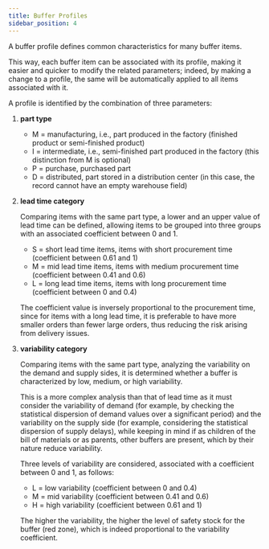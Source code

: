```yaml
---
title: Buffer Profiles 
sidebar_position: 4
---
```


A buffer profile defines common characteristics for many buffer items.

This way, each buffer item can be associated with its profile, making it easier and quicker to modify the related parameters; indeed, by making a change to a profile, the same will be automatically applied to all items associated with it.

A profile is identified by the combination of three parameters:

1. **part type**

   - M = manufacturing, i.e., part produced in the factory (finished product or semi-finished product)
   - I = intermediate, i.e., semi-finished part produced in the factory (this distinction from M is optional)
   - P = purchase, purchased part
   - D = distributed, part stored in a distribution center (in this case, the record cannot have an empty warehouse field)

2. **lead time category**

   Comparing items with the same part type, a lower and an upper value of lead time can be defined, allowing items to be grouped into three groups with an associated coefficient between 0 and 1.

   - S = short lead time items, items with short procurement time (coefficient between 0.61 and 1)
   - M = mid lead time items, items with medium procurement time (coefficient between 0.41 and 0.6)
   - L = long lead time items, items with long procurement time (coefficient between 0 and 0.4)

   The coefficient value is inversely proportional to the procurement time, since for items with a long lead time, it is preferable to have more smaller orders than fewer large orders, thus reducing the risk arising from delivery issues.

3. **variability category**

   Comparing items with the same part type, analyzing the variability on the demand and supply sides, it is determined whether a buffer is characterized by low, medium, or high variability.
   
   This is a more complex analysis than that of lead time as it must consider the variability of demand (for example, by checking the statistical dispersion of demand values over a significant period) and the variability on the supply side (for example, considering the statistical dispersion of supply delays), while keeping in mind if as children of the bill of materials or as parents, other buffers are present, which by their nature reduce variability.

   Three levels of variability are considered, associated with a coefficient between 0 and 1, as follows:

   - L = low variability (coefficient between 0 and 0.4)
   - M = mid variability (coefficient between 0.41 and 0.6)
   - H = high variability (coefficient between 0.61 and 1)

   The higher the variability, the higher the level of safety stock for the buffer (red zone), which is indeed proportional to the variability coefficient.